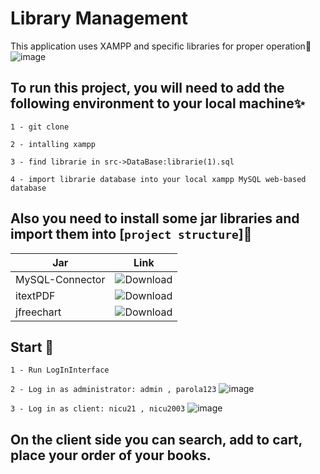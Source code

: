 # Library Management
This application uses XAMPP and specific libraries for proper operation🤭
![image](https://github.com/user-attachments/assets/921a7ce2-ff94-4307-b734-a0ef3df1c370)


## To run this project, you will need to add the following environment to your local machine✨

`1 - git clone`

`2 - intalling xampp`

`3 - find librarie in src->DataBase:librarie(1).sql`

`4 - import librarie database into your local xampp MySQL web-based database`

## Also you need to install some jar libraries and import them into [`project structure`]🤯

| Jar            | Link                                                                |
| ----------------- | ------------------------------------------------------------------ |
| MySQL-Connector | ![Download]([https://via.placeholder.com/10/0a192f?text=+](https://repo1.maven.org/maven2/com/mysql/mysql-connector-j/8.0.31/)) |
| itextPDF | ![Download]([https://via.placeholder.com/10/f8f8f8?text=+](https://jar-download.com/artifacts/com.itextpdf/itextpdf/5.5.9/source-code)) |
| jfreechart | ![Download]([https://via.placeholder.com/10/00b48a?text=](https://jar-download.com/artifacts/jfreechart)+) |

## Start 💸
`1 - Run LogInInterface`

`2 - Log in as administrator: admin , parola123`
![image](https://github.com/user-attachments/assets/3c398188-3f20-43b7-a95b-1243274eee09)

`3 - Log in as client: nicu21 , nicu2003`
![image](https://github.com/user-attachments/assets/c5bda385-3708-4f5d-ac85-3324374fcb71)


## On the client side you can search, add to cart, place your order of your books.



